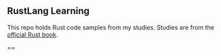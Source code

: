 ## RustLang Learning

This repo holds Rust code samples from my studies. Studies are from the [official Rust book](https://doc.rust-lang.org/book/title-page.html).

==